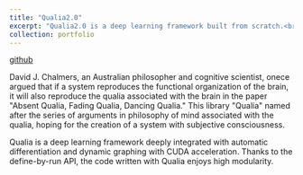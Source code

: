 ```yaml
---
title: "Qualia2.0"
excerpt: "Qualia2.0 is a deep learning framework built from scratch.<br/><img src='/images/qualia.png'>"
collection: portfolio
---
```

[github](https://github.com/Kashu7100/Qualia2.0)

David J. Chalmers, an Australian philosopher and cognitive scientist, onece argued that if a system reproduces the functional organization of the brain, it will also reproduce the qualia associated with the brain in the paper "Absent Qualia, Fading Qualia, Dancing Qualia." This library "Qualia" named after the series of arguments in philosophy of mind associated with the qualia, hoping for the creation of a system with subjective consciousness.

Qualia is a deep learning framework deeply integrated with automatic differentiation and dynamic graphing with CUDA acceleration. Thanks to the define-by-run API, the code written with Qualia enjoys high modularity.
